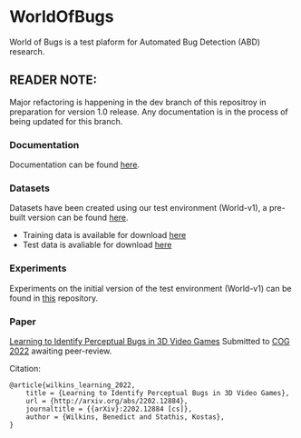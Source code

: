 # WorldOfBugs

World of Bugs is a test plaform for Automated Bug Detection (ABD) research. 

## READER NOTE:

Major refactoring is happening in the dev branch of this repositroy in preparation for version 1.0 release. Any documentation is in the process of being updated for this branch.

### Documentation

Documentation can be found [here](https://benedictwilkins.github.io/world-of-bugs/).

### Datasets

Datasets have been created using our test environment (World-v1), a pre-built version can be found [here](https://www.kaggle.com/benedictwilkinsai/world-of-bugs).

* Training data is available for download [here](https://www.kaggle.com/benedictwilkinsai/world-of-bugs-normal)
* Test data is avaliable for download [here](https://www.kaggle.com/benedictwilkinsai/world-of-bugs-test)

### Experiments

Experiments on the initial version of the test environment (World-v1) can be found in [this](https://github.com/BenedictWilkins/world-of-bugs-experiments) repository.



### Paper

[Learning to Identify Perceptual Bugs in 3D Video Games](https://arxiv.org/abs/2202.12884) 
Submitted to [COG 2022](https://ieee-cog.org/2022/) awaiting peer-review.

Citation:
```
@article{wilkins_learning_2022,
	title = {Learning to Identify Perceptual Bugs in 3D Video Games},
	url = {http://arxiv.org/abs/2202.12884},
	journaltitle = {{arXiv}:2202.12884 [cs]},
	author = {Wilkins, Benedict and Stathis, Kostas},
}
```


